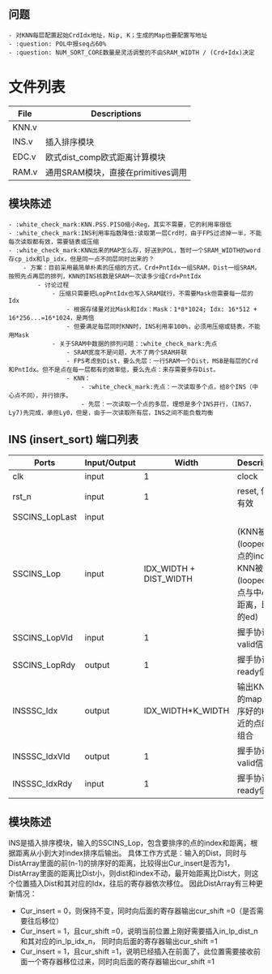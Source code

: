 ## 问题
    - 对KNN每层配置起始CrdIdx地址，Nip, K；生成的Map也要配置写地址
    - :question: POL中报seq占60%
    - :question: NUM_SORT_CORE数量是灵活调整的不由SRAM_WIDTH / (Crd+Idx)决定

# 文件列表
| File | Descriptions |
| ---- | ---- |
| KNN.v | 
| INS.v | 插入排序模块 |
| EDC.v | 欧式dist_comp欧式距离计算模块 |
| RAM.v | 通用SRAM模块，直接在primitives调用 |

## 模块陈述
    - :white_check_mark:KNN.PSS.PISO缩小Reg，其实不需要，它的利用率很低
    - :white_check_mark:INS利用率指数降低:读取第一层Crd时，由于FPS过滤掉一半，不能每次读取都有效，需要链表或压缩
    - :white_check_mark:KNN出来的MAP怎么存，好送到POL，暂时一个SRAM_WIDTH的word存cp_idx和lp_idx，但是同一点不同层同时出来的？
        - 方案：目前采用最简单朴素的压缩的方式，Crd+PntIdx一组SRAM，Dist一组SRAM，按照先点再层的排列，KNN的INS核数是SRAM一次读多少组Crd+PntIdx
            - 讨论过程
                - 压缩只需要把LopPntIdx也写入SRAM就行，不需要Mask但需要每一层的Idx
                    - 根据存储量对比Mask和Idx：Mask：1*8*1024; Idx: 16*512 + 16*256...=16*1024，是两倍
                    - 但要满足每层同时KNN时，INS利用率100%，必须用压缩或链表，不能用Mask
                - 关于SRAM中数据的排列问题：:white_check_mark:先点
                    - SRAM宽度不是问题，大不了两个SRAM并联
                    - FPS考虑到Dist，要么先层：一行SRAM一个Dist，MSB是每层的Crd和PntIdx。但不是点在每一层都有的效率低，要么先点：来存需要多存Dist。
                    - KNN：
                        - :white_check_mark:先点：一次读取多个点，给8个INS（中心点不同），并行排序。
                        - 先层：一次读取一个点的多层，理想是多个INS并行，（INS7，Ly7)先完成，承担Ly0，但是，由于一次读取所有层，INS之间不能负载均衡



## INS (insert_sort) 端口列表
| Ports | Input/Output | Width | Descriptions |
| ---- | ---- | ---- | ---- |
| clk | input | 1 | clock |
| rst_n | input | 1 | reset, 低电平有效 |
| SSCINS_LopLast | input |
| SSCINS_Lop    | input| IDX_WIDTH + DIST_WIDTH | (KNN被遍历(looped)到的点的index, KNN被遍历(looped)到的点与中心点的距离，即上述的ed) |
| SSCINS_LopVld | input | 1 | 握手协议的valid信号 |
| SSCINS_LopRdy | output | 1 | 握手协议的ready信号 |
| INSSSC_Idx    | output | IDX_WIDTH\*K_WIDTH | 输出KNN构建的map，即排序好的K个最近的点的idx组合 |
| INSSSC_IdxVld | output | 1 | 握手协议的valid信号 | 
| INSSSC_IdxRdy | input | 1 | 握手协议的ready信号 |

## 模块陈述
INS是插入排序模块，输入的SSCINS_Lop，包含要排序的点的index和距离，根据距离从小到大对index排序后输出。
具体工作方式是：输入的Dist，同时与DistArray里面的前(n-1)的排序好的距离，比较得出Cur_insert是否为1，DistArray里面的距离比Dist小，则dist和index不动，最开始距离比Dist大，则这个位置插入Dist和其对应的Idx，往后的寄存器依次移位。
因此DistArray有三种更新情况：
  - Cur_insert = 0，则保持不变，同时向后面的寄存器输出cur_shift =0（是否需要往后移位）
  - Cur_insert = 1，且cur_shift =0，说明当前位置上刚好需要插入in_lp_dist_n和其对应的in_lp_idx_n， 同时向后面的寄存器输出cur_shift =1
  - Cur_insert = 1，且cur_shift =1，说明已经插入在前面了，此位置需要接收前面一个寄存器移位过来，同时向后面的寄存器输出cur_shift =1

